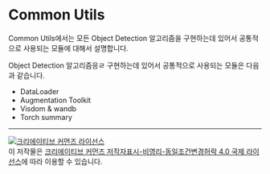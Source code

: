 # Common Utils

Common Utils에서는 모든 Object Detection 알고리즘을 구현하는데 있어서 공통적으로 사용되는 모듈에 대해서 설명합니다.



Object Detection 알고리즘응ㄹ 구현하는데 있어서 공통적으로 사용되는 모듈은 다음과 같습니다.

- DataLoader
- Augmentation Toolkit
- Visdom & wandb
- Torch summary



----

<a rel="license" href="http://creativecommons.org/licenses/by-nc-sa/4.0/"><img alt="크리에이티브 커먼즈 라이선스" style="border-width:0" src="https://i.creativecommons.org/l/by-nc-sa/4.0/88x31.png" /></a><br />이 저작물은 <a rel="license" href="http://creativecommons.org/licenses/by-nc-sa/4.0/">크리에이티브 커먼즈 저작자표시-비영리-동일조건변경허락 4.0 국제 라이선스</a>에 따라 이용할 수 있습니다.